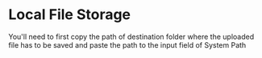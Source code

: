 # Local File Storage

You'll need to first copy the path of destination folder where the uploaded file has to be saved and paste the path to the input field of System Path
 